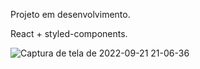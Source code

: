 Projeto em desenvolvimento.

React + styled-components.

![Captura de tela de 2022-09-21 21-06-36](https://user-images.githubusercontent.com/99975837/191630981-3e8b0dfb-b84c-44fa-988d-ce2b45bd9da5.png)
